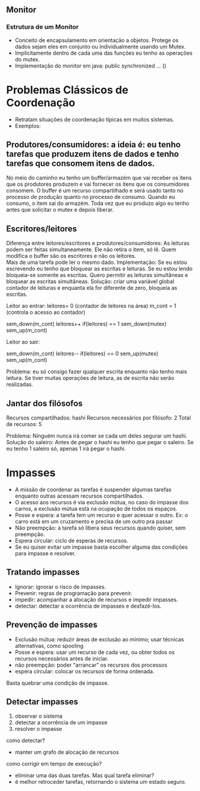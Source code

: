 ## Monitor 

### Estrutura de um Monitor 
- Conceito de encapsulamento em orientação a objetos. Protege os dados sejam eles em conjunto ou individualmente usando um Mutex.
- Implicitamente dentro de cada uma das funções eu tenho as operações do mutex.
- Implementação do monitor em java: public synchronized ... ()

# Problemas Clássicos de Coordenação 

- Retratam situações de coordenação típicas em muitos sistemas.
- Exemplos:
## Produtores/consumidores: a ideia é: eu tenho tarefas que produzem itens de dados e tenho tarefas que consomem itens de dados.
No meio do caminho eu tenho um buffer/armazém que vai receber os itens que os produtores produzem e vai fornecer os itens que os consumidores consomem. O buffer é um recurso compartilhado e será usado tanto no processo de produção quanto no processo de consumo. Quando eu consumo, o item sai do armazém.
Toda vez que eu produzo algo eu tenho antes que solicitar o mutex e depois liberar.


## Escritores/leitores

Diferença entre leitores/escritores e produtores/consumidores: As leituras podem ser feitas simultaneamente. Ele não retira o item, só lê. Quem modifica o buffer são os escritores e não os leitores.  
Mais de uma tarefa pode ler o mesmo dado. 
Implementação: Se eu estou escrevendo eu tenho que bloquear as escritas e leituras. Se eu estou lendo bloqueia-se somente as escritas. Quero permitir as leituras simultâneas e bloquear 
as escritas simultâneas. 
Solução: criar uma variável global contador de leituras e enquanta ela for diferente de zero, bloqueia as escritas. 

Leitor ao entrar: 
leitores= 0 (contador de leitores na área)
m_cont = 1 (controla o acesso ao contador)

sem_down(m_cont)
leitores++
if(leitores) == 1 
  sem_down(mutex) 
sem_up(m_cont) 

Leitor ao sair: 

sem_down(m_cont)
leitores--
if(leitores) == 0 
  sem_up(mutex) 
sem_up(m_cont) 

Problema: eu só consigo fazer qualquer escrita enquanto não tenho mais leitura. Se tiver muitas operações de leitura, as de escrita não serão realizadas. 


## Jantar dos filósofos

Recursos compartilhados: hashi 
Recursos necessários por filósofo: 2
Total de recursos: 5 

Problema: Ninguém nunca irá comer se cada um deles segurar um hashi. 
Solução do saleiro: Antes de pegar o hashi eu tenho que pegar o saleiro. Se eu tenho 1 saleiro só, apenas 1 irá pegar o hashi. 

# Impasses 

- A missão de coordenar as tarefas é suspender algumas tarefas enquanto outras acessam recursos compartilhados. 
- O acesso aos recursos é via exclusão mútua, no caso do impasse dos carros, a exclusão mútua está na ocupação de todos os espaços.
- Posse e espera: a tarefa tem um recurso e quer acessar o outro. Ex: o carro está em um cruzamento e precisa de um outro pra passar
- Não preempção: a tarefa só libera seus recursos quando quiser, sem preempção.
- Espera circular: ciclo de esperas de recursos.
- Se eu quiser evitar um impasse basta escolher alguma das condições para impasse e resolver.

## Tratando impasses 

- Ignorar: ignorar o risco de impasses.
- Prevenir: regras de programação para prevenir.
- impedir: acompanhar a alocação de recursos e impedir impasses.
- detectar: detectar a ocorrência de impasses e desfazê-los.

## Prevenção de impasses 

- Exclusão mútua: reduzir áreas de exclusão ao mínimo; usar técnicas alternativas, como spooling
- Posse e espera: usar um recurso de cada vez, ou obter todos os recursos necessários antes de iniciar.
- não preempção: poder "arrancar" os recursos dos processos
- espera circular: colocar os recursos de forma ordenada.

Basta quebrar uma condição de impasse. 

## Detectar impasses
1. observar o sistema
2. detectar a ocorrência de um impasse
3. resolver o impasse

como detectar? 
- manter um grafo de alocação de recursos

como corrigir em tempo de execução? 
- eliminar uma das duas tarefas. Mas qual tarefa eliminar?
- é melhor retroceder tarefas, retornando o sistema um estado seguro.

